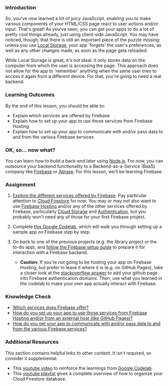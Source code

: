 ### Introduction

So, you've now learned a lot of juicy JavaScript, enabling you to make various components of your HTML/CSS page react to user actions and/or input. That's great! As you've seen, you can get your apps to do a lot of pretty cool things already, just using client-side JavaScript. You may have noticed, though, that there is still an important piece of the puzzle missing: unless you use [Local Storage](http://coding.smashingmagazine.com/2010/10/11/local-storage-and-how-to-use-it/), your app 'forgets' the user's preferences, as well as any other changes made, as soon as the page gets reloaded.

While Local Storage is great, it's not ideal: it only stores data on the computer from which the user is accessing the page. This approach does not allow for the app to 'remember' anything when the same user tries to access it again from a different device. For that, you're going to need a real backend.

### Learning Outcomes

By the end of this lesson, you should be able to:

- Explain which services are offered by Firebase
- Explain how to set up your app to use those services from Firebase Hosting
- Explain how to set up your app to communicate with and/or pass data to and from the various Firebase services

### OK, so... now what?

You can learn how to build a back-end later using [Node.js](https://www.theodinproject.com/paths/full-stack-javascript/courses/nodejs). For now, you can outsource your backend functionality to a Backend-as-a-Service (BaaS) company like [Firebase](https://www.firebase.com/) or [Apigee](http://apigee.com/). For this lesson, we'll be learning Firebase.

### Assignment

<div class="lesson-content__panel" markdown="1">

1. [Explore the different services offered by Firebase](https://firebase.google.com/products). Pay particular attention to [Cloud Firestore](https://firebase.google.com/products/firestore) for now. You may or may not also want to use [Firebase Hosting](https://firebase.google.com/products/hosting) and/or any of the other services offered by Firebase, particularly [Cloud Storage](https://firebase.google.com/products/storage) and [Authentication](https://firebase.google.com/products/auth), but you probably won't need any of those for your first Firebase project.

2. Complete [this Google Codelab](https://codelabs.developers.google.com/codelabs/firebase-web/#0), which will walk you through setting up a sample app on Firebase step by step.

3. Go back to one of the previous projects (e.g. the library project or the to-do app), and [follow the Firebase setup guide](https://firebase.google.com/docs/web/setup?hl=en) to prepare it for interaction with a Firebase backend.
   - **Caution:** If you're _not_ going to be hosting your app on Firebase Hosting, but prefer to leave it where it is (e.g. on GitHub Pages), take a closer look at the [stackoverflow answer](https://stackoverflow.com/a/50799016) to add your github page into Firebase authentication domains. Then, use what you learned in the codelab to make your own app actually interact with Firebase.

</div>

### Knowledge Check

- [Which services does Firebase offer?](https://firebase.google.com/products-build)
- [How do you set up your app to use those services from Firebase Hosting and/or from an external host (like GitHub Pages)?](https://firebase.google.com/docs/web/setup?hl=en)
- [How do you get your app to communicate with and/or pass data to and from the various Firebase services?](https://firebase.google.com/codelabs/firebase-web#5)

### Additional Resources

This section contains helpful links to other content. It isn't required, so consider it supplemental.

- This [youtube video](https://www.youtube.com/watch?v=zQyrwxMPm88) to reinforce the learnings from [Google Codelab](https://codelabs.developers.google.com/codelabs/firebase-web/#0).
- This [youtube playlist](https://www.youtube.com/watch?v=v_hR4K4auoQ&list=PLl-K7zZEsYLluG5MCVEzXAQ7ACZBCuZgZ&index=1&ab_channel=Firebase) gives a complete overview of how to organize your Cloud Firestore database.
